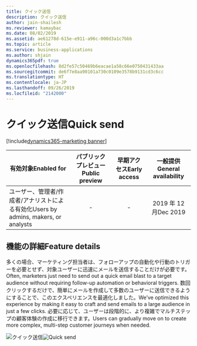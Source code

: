 ```yaml
---
title: クイック送信
description: クイック送信
author: jain-shailesh
ms.reviewer: kamaybac
ms.date: 08/02/2019
ms.assetid: ae61278d-615e-e911-a96c-000d3a1c7bbb
ms.topic: article
ms.service: business-applications
ms.author: shjain
dynamics365pdf: true
ms.openlocfilehash: 8d2fe57c50469b6eacae1a58c66e0750431433aa
ms.sourcegitcommit: de6f7e8aa90101a730c0109e3578b9131cd3c6cc
ms.translationtype: HT
ms.contentlocale: ja-JP
ms.lasthandoff: 09/26/2019
ms.locfileid: "2142000"
---
```

# <a name="quick-send"></a><span data-ttu-id="d92de-103">クイック送信</span><span class="sxs-lookup"><span data-stu-id="d92de-103">Quick send</span></span>
[!include[dynamics365-marketing banner](../includes/dynamics365-marketing.md)]

| <span data-ttu-id="d92de-104">有効対象</span><span class="sxs-lookup"><span data-stu-id="d92de-104">Enabled for</span></span>    |  <span data-ttu-id="d92de-105">パブリック プレビュー</span><span class="sxs-lookup"><span data-stu-id="d92de-105">Public preview</span></span> | <span data-ttu-id="d92de-106">早期アクセス</span><span class="sxs-lookup"><span data-stu-id="d92de-106">Early access</span></span> | <span data-ttu-id="d92de-107">一般提供</span><span class="sxs-lookup"><span data-stu-id="d92de-107">General availability</span></span> | 
| ---------- | :----------: |:----------: |:----------: |
|<span data-ttu-id="d92de-108">ユーザー、管理者/作成者/アナリストによる有効化</span><span class="sxs-lookup"><span data-stu-id="d92de-108">Users by admins, makers, or analysts</span></span>|-|-| <span data-ttu-id="d92de-109">2019 年 12 月</span><span class="sxs-lookup"><span data-stu-id="d92de-109">Dec 2019</span></span>|






## <a name="feature-details"></a><span data-ttu-id="d92de-110">機能の詳細</span><span class="sxs-lookup"><span data-stu-id="d92de-110">Feature details</span></span>
<!--feature detail start -->
<span data-ttu-id="d92de-111">多くの場合、マーケティング担当者は、フォローアップの自動化や行動のトリガーを必要とせず、対象ユーザーに迅速にメールを送信することだけが必要です。</span><span class="sxs-lookup"><span data-stu-id="d92de-111">Often, marketers just need to send out a quick email blast to a target audience without requiring follow-up automation or behavioral triggers.</span></span> <span data-ttu-id="d92de-112">数回クリックするだけで、簡単にメールを作成して多数のユーザーに送信できるようにすることで、このエクスペリエンスを最適化しました。</span><span class="sxs-lookup"><span data-stu-id="d92de-112">We’ve optimized this experience by making it easy to craft and send emails to a large audience in just a few clicks.</span></span> <span data-ttu-id="d92de-113">必要に応じて、ユーザーは段階的に、より複雑でマルチステップの顧客体験の作成に移行できます。</span><span class="sxs-lookup"><span data-stu-id="d92de-113">Users can gradually move on to create more complex, multi-step customer journeys when needed.</span></span>
<!--feature detail end -->

<span data-ttu-id="d92de-114">![クイック送信](media/quick-send.png "クイック送信")</span><span class="sxs-lookup"><span data-stu-id="d92de-114">![Quick send](media/quick-send.png "Quick send")</span></span>
<!-- Picture 1 -->










